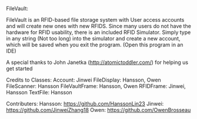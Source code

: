 FileVault:

FileVault is an RFID-based file storage system with User access accounts and will create new ones with new RFIDS. Since many
users do not have the hardware for RFID usability, there is an included RFID Simulator. Simply type in any string (Not too long) 
into the simulator and create a new account, which will be saved when you exit the program. (Open this program in an IDE)

A special thanks to John Janetka (http://atomictoddler.com/) for helping us get started

Credits to Classes: 
Account: Jinwei
FileDisplay: Hansson, Owen
FileScanner: Hansson
FileVaultFrame: Hansson, Owen
RFIDFrame: Jinwei, Hansson
TextFile: Hansson

Contributers: 
Hansson: https://github.com/HanssonLin23
Jinwei: https://github.com/JinweiZhang18
Owen: https://github.com/OwenBrosseau
